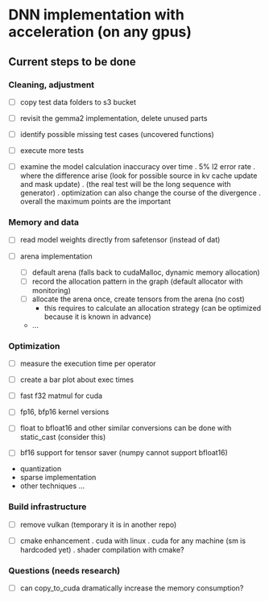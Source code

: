 # DNN implementation with acceleration (on any gpus)

## Current steps to be done


### Cleaning, adjustment

- [ ] copy test data folders to s3 bucket
- [ ] revisit the gemma2 implementation, delete unused parts
- [ ] identify possible missing test cases (uncovered functions) 
- [ ] execute more tests
- [ ] examine the model calculation inaccuracy over time
    . 5% l2 error rate
	. where the difference arise (look for possible source in kv cache update and mask update)
	. (the real test will be the long sequence with generator)
	. optimization can also change the course of the divergence
	. overall the maximum points are the important


### Memory and data

- [ ] read model weights directly from safetensor (instead of dat)

- [ ] arena implementation
    - [ ] default arena (falls back to cudaMalloc, dynamic memory allocation)
	- [ ] record the allocation pattern in the graph (default allocator with monitoring)
	- [ ] allocate the arena once, create tensors from the arena (no cost)
	    - this requires to calculate an allocation strategy (can be optimized because it is known in advance)
	- ...


### Optimization

- [ ] measure the execution time per operator
- [ ] create a bar plot about exec times

- [ ] fast f32 matmul for cuda

- [ ] fp16, bfp16 kernel versions

- [ ] float to bfloat16 and other similar conversions can be done with static_cast (consider this)
- [ ] bf16 support for tensor saver (numpy cannot support bfloat16)


- quantization
- sparse implementation
- other techniques ...


### Build infrastructure

- [ ] remove vulkan (temporary it is in another repo)
- [ ] cmake enhancement
    . cuda with linux
	. cuda for any machine (sm is hardcoded yet)
	. shader compilation with cmake?


### Questions (needs research)

- [ ] can copy_to_cuda dramatically increase the memory consumption?







